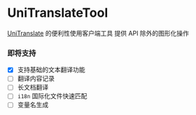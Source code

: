 # UniTranslateTool

[UniTranslate](https://github.com/xgd16/UniTranslate) 的便利性使用客户端工具 提供 API 除外的图形化操作

### 即将支持

- [x] 支持基础的文本翻译功能
- [ ] 翻译内容记录
- [ ] 长文档翻译
- [ ] `i18n` 国际化文件快速匹配
- [ ] 变量名生成